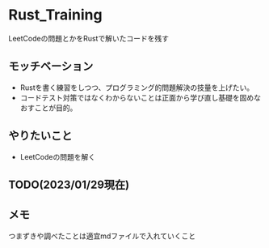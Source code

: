 # Rust_Training
LeetCodeの問題とかをRustで解いたコードを残す

## モッチベーション
- Rustを書く練習をしつつ、プログラミング的問題解決の技量を上げたい。
- コードテスト対策ではなくわからないことは正面から学び直し基礎を固めなおすことが目的。
## やりたいこと
- LeetCodeの問題を解く
## TODO(2023/01/29現在)
## メモ
つまずきや調べたことは適宜mdファイルで入れていくこと
